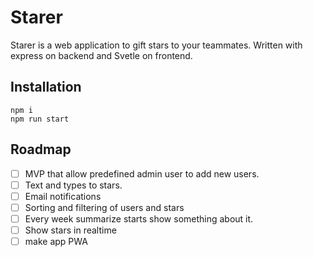 # Starer
Starer is a web application to gift stars to your teammates.
Written with express on backend and Svetle on frontend.

## Installation
```
npm i
npm run start
```

## Roadmap

- [ ] MVP that allow predefined admin user to add new users.
- [ ] Text and types to stars.
- [ ] Email notifications
- [ ] Sorting and filtering of users and stars
- [ ] Every week summarize starts show something about it.
- [ ] Show stars in realtime
- [ ] make app PWA
